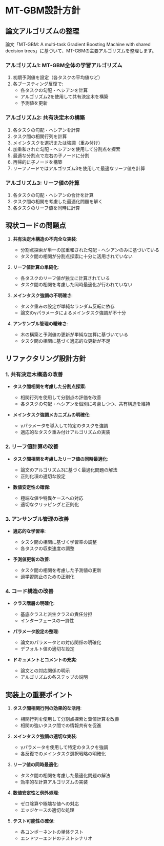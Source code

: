 # MT-GBM設計方針

## 論文アルゴリズムの整理

論文「MT-GBM: A multi-task Gradient Boosting Machine with shared decision trees」に基づいて、MT-GBMの主要アルゴリズムを整理します。

### アルゴリズム1: MT-GBM全体の学習アルゴリズム

1. 初期予測値を設定（各タスクの平均値など）
2. 各ブースティング反復で:
   - 各タスクの勾配・ヘシアンを計算
   - アルゴリズム2を使用して共有決定木を構築
   - 予測値を更新

### アルゴリズム2: 共有決定木の構築

1. 各タスクの勾配・ヘシアンを計算
2. タスク間の相関行列を計算
3. メインタスクを選択または強調（重み付け）
4. 加重和された勾配・ヘシアンを使用して分割点を探索
5. 最適な分割点で左右の子ノードに分割
6. 再帰的に子ノードを構築
7. リーフノードではアルゴリズム3を使用して最適なリーフ値を計算

### アルゴリズム3: リーフ値の計算

1. 各タスクの勾配・ヘシアンの合計を計算
2. タスク間の相関を考慮した最適化問題を解く
3. 各タスクのリーフ値を同時に計算

## 現状コードの問題点

1. **共有決定木構造の不完全な実装**:
   - 分割点探索が単一の加重和された勾配・ヘシアンのみに基づいている
   - タスク間の相関が分割点探索に十分に活用されていない

2. **リーフ値計算の単純化**:
   - 各タスクのリーフ値が独立に計算されている
   - タスク間の相関を考慮した同時最適化が行われていない

3. **メインタスク強調の不明確さ**:
   - タスク重みの設定が単純なランダム反転に依存
   - 論文のγパラメータによるメインタスク強調が不十分

4. **アンサンブル管理の曖昧さ**:
   - 木の構築と予測値の更新が単純な加算に基づいている
   - タスク間の相関に基づく適応的な更新が不足

## リファクタリング設計方針

### 1. 共有決定木構造の改善

- **タスク間相関を考慮した分割点探索**:
  - 相関行列を使用して分割点の評価を改善
  - 各タスクの勾配・ヘシアンを個別に考慮しつつ、共有構造を維持

- **メインタスク強調メカニズムの明確化**:
  - γパラメータを導入して特定のタスクを強調
  - 適応的なタスク重み付けアルゴリズムの実装

### 2. リーフ値計算の改善

- **タスク間相関を考慮したリーフ値の同時最適化**:
  - 論文のアルゴリズム3に基づく最適化問題の解法
  - 正則化項の適切な設定

- **数値安定性の確保**:
  - 極端な値や特異ケースへの対応
  - 適切なクリッピングと正則化

### 3. アンサンブル管理の改善

- **適応的な学習率**:
  - タスク間の相関に基づく学習率の調整
  - 各タスクの収束速度の調整

- **予測値更新の改善**:
  - タスク間の相関を考慮した予測値の更新
  - 過学習防止のための正則化

### 4. コード構造の改善

- **クラス階層の明確化**:
  - 基底クラスと派生クラスの責任分担
  - インターフェースの一貫性

- **パラメータ設定の整理**:
  - 論文のパラメータとの対応関係の明確化
  - デフォルト値の適切な設定

- **ドキュメントとコメントの充実**:
  - 論文との対応関係の明示
  - アルゴリズムの各ステップの説明

## 実装上の重要ポイント

1. **タスク間相関行列の効果的な活用**:
   - 相関行列を使用して分割点探索と葉値計算を改善
   - 相関の強いタスク間での情報共有を促進

2. **メインタスク強調の適切な実装**:
   - γパラメータを使用して特定のタスクを強調
   - 各反復でのメインタスク選択戦略の明確化

3. **リーフ値の同時最適化**:
   - タスク間の相関を考慮した最適化問題の解法
   - 効率的な計算アルゴリズムの実装

4. **数値安定性と例外処理**:
   - ゼロ除算や極端な値への対応
   - エッジケースの適切な処理

5. **テスト可能性の確保**:
   - 各コンポーネントの単体テスト
   - エンドツーエンドのテストシナリオ
